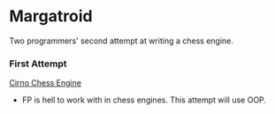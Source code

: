 
# Margatroid
Two programmers' second attempt at writing a chess engine.

### First Attempt
[Cirno Chess Engine](<https://github.com/DoormatIka/cirno-chess-engine>)
  - FP is hell to work with in chess engines. This attempt will use OOP.
